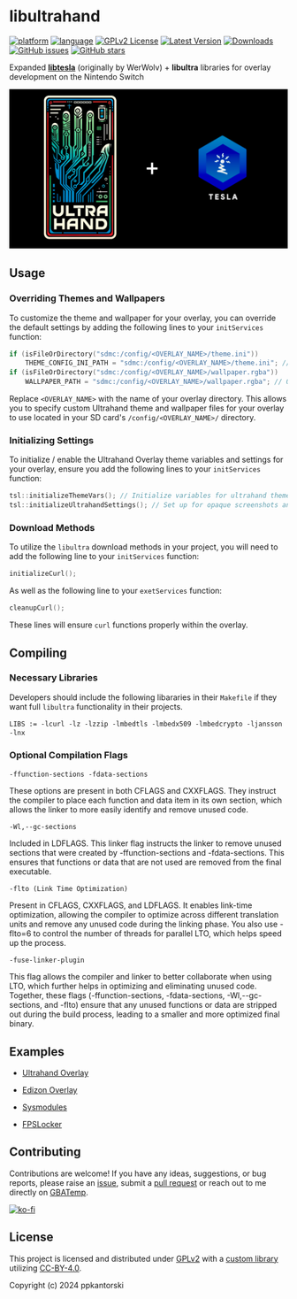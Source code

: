 # libultrahand
[![platform](https://img.shields.io/badge/platform-Switch-898c8c?logo=C++.svg)](https://gbatemp.net/forums/nintendo-switch.283/?prefix_id=44)
[![language](https://img.shields.io/badge/language-C++-ba1632?logo=C++.svg)](https://github.com/topics/cpp)
[![GPLv2 License](https://img.shields.io/badge/license-GPLv2-189c11.svg)](https://www.gnu.org/licenses/old-licenses/gpl-2.0.en.html)
[![Latest Version](https://img.shields.io/github/v/release/ppkantorski/libultrahand?label=latest%20version&color=blue)](https://github.com/ppkantorski/libultrahand/releases/latest)
[![Downloads](https://img.shields.io/github/downloads/ppkantorski/libultrahand/total?color=6f42c1)](https://github.com/ppkantorski/libultrahand/graphs/traffic)
[![GitHub issues](https://img.shields.io/github/issues/ppkantorski/libultrahand?color=222222)](https://github.com/ppkantorski/libultrahand/issues)
[![GitHub stars](https://img.shields.io/github/stars/ppkantorski/libultrahand)](https://github.com/ppkantorski/libultrahand/stargazers)


Expanded [**libtesla**](https://github.com/WerWolv/libtesla) (originally by WerWolv) + **libultra** libraries for overlay development on the Nintendo Switch

![libultrahand Logo](.pics/libultrahand.png)

## Usage
### Overriding Themes and Wallpapers

To customize the theme and wallpaper for your overlay, you can override the default settings by adding the following lines to your `initServices` function:

```cpp
if (isFileOrDirectory("sdmc:/config/<OVERLAY_NAME>/theme.ini"))
    THEME_CONFIG_INI_PATH = "sdmc:/config/<OVERLAY_NAME>/theme.ini"; // Override theme path (optional)
if (isFileOrDirectory("sdmc:/config/<OVERLAY_NAME>/wallpaper.rgba"))
    WALLPAPER_PATH = "sdmc:/config/<OVERLAY_NAME>/wallpaper.rgba"; // Override wallpaper path (optional)
```

Replace `<OVERLAY_NAME>` with the name of your overlay directory. This allows you to specify custom Ultrahand theme and wallpaper files for your overlay to use located in your SD card's `/config/<OVERLAY_NAME>/` directory.


### Initializing Settings

To initialize / enable the Ultrahand Overlay theme variables and settings for your overlay, ensure you add the following lines to your `initServices` function:

```cpp
tsl::initializeThemeVars(); // Initialize variables for ultrahand themes
tsl::initializeUltrahandSettings(); // Set up for opaque screenshots and swipe-to-open functionality
```

### Download Methods

To utilize the `libultra` download methods in your project, you will need to add the following line to your `initServices` function:
```cpp
initializeCurl();
```
As well as the following line to your `exetServices` function:
```cpp
cleanupCurl();
```

These lines will ensure `curl` functions properly within the overlay.

## Compiling
### Necessary Libraries
Developers should include the following libararies in their `Makefile` if they want full `libultra` functionality in their projects.

```
LIBS := -lcurl -lz -lzzip -lmbedtls -lmbedx509 -lmbedcrypto -ljansson -lnx
```

### Optional Compilation Flags
```
-ffunction-sections -fdata-sections
```
These options are present in both CFLAGS and CXXFLAGS. They instruct the compiler to place each function and data item in its own section, which allows the linker to more easily identify and remove unused code.

```
-Wl,--gc-sections
```
Included in LDFLAGS. This linker flag instructs the linker to remove unused sections that were created by -ffunction-sections and -fdata-sections. This ensures that functions or data that are not used are removed from the final executable.

```
-flto (Link Time Optimization)
```
Present in CFLAGS, CXXFLAGS, and LDFLAGS. It enables link-time optimization, allowing the compiler to optimize across different translation units and remove any unused code during the linking phase. You also use -flto=6 to control the number of threads for parallel LTO, which helps speed up the process.

```
-fuse-linker-plugin
```
This flag allows the compiler and linker to better collaborate when using LTO, which further helps in optimizing and eliminating unused code.
Together, these flags (-ffunction-sections, -fdata-sections, -Wl,--gc-sections, and -flto) ensure that any unused functions or data are stripped out during the build process, leading to a smaller and more optimized final binary.


## Examples
- [Ultrahand Overlay](https://github.com/ppkantorski/Ultrahand-Overlay)

- [Edizon Overlay](https://github.com/ppkantorski/EdiZon-Overlay)

- [Sysmodules](https://github.com/ppkantorski/ovl-sysmodules)

- [FPSLocker](https://github.com/ppkantorski/FPSLocker)

## Contributing

Contributions are welcome! If you have any ideas, suggestions, or bug reports, please raise an [issue](https://github.com/ppkantorski/libultrahand/issues/new/choose), submit a [pull request](https://github.com/ppkantorski/libultrahand/compare) or reach out to me directly on [GBATemp](https://gbatemp.net/threads/ultrahand-overlay-the-fully-craft-able-overlay-executor.633560/).

[![ko-fi](https://ko-fi.com/img/githubbutton_sm.svg)](https://ko-fi.com/X8X3VR194)

## License

This project is licensed and distributed under [GPLv2](LICENSE) with a [custom library](libultra) utilizing [CC-BY-4.0](SUB_LICENSE).

Copyright (c) 2024 ppkantorski
